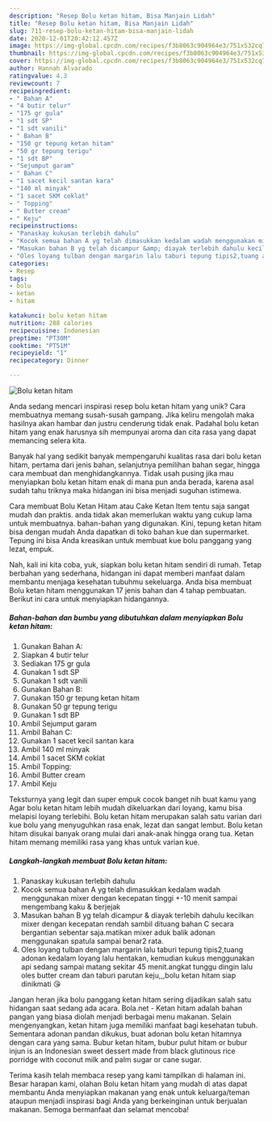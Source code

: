 ```yaml
---
description: "Resep Bolu ketan hitam, Bisa Manjain Lidah"
title: "Resep Bolu ketan hitam, Bisa Manjain Lidah"
slug: 711-resep-bolu-ketan-hitam-bisa-manjain-lidah
date: 2020-12-01T20:42:12.457Z
image: https://img-global.cpcdn.com/recipes/f3b8063c904964e3/751x532cq70/bolu-ketan-hitam-foto-resep-utama.jpg
thumbnail: https://img-global.cpcdn.com/recipes/f3b8063c904964e3/751x532cq70/bolu-ketan-hitam-foto-resep-utama.jpg
cover: https://img-global.cpcdn.com/recipes/f3b8063c904964e3/751x532cq70/bolu-ketan-hitam-foto-resep-utama.jpg
author: Hannah Alvarado
ratingvalue: 4.3
reviewcount: 7
recipeingredient:
- " Bahan A"
- "4 butir telur"
- "175 gr gula"
- "1 sdt SP"
- "1 sdt vanili"
- " Bahan B"
- "150 gr tepung ketan hitam"
- "50 gr tepung terigu"
- "1 sdt BP"
- "Sejumput garam"
- " Bahan C"
- "1 sacet kecil santan kara"
- "140 ml minyak"
- "1 sacet SKM coklat"
- " Topping"
- " Butter cream"
- " Keju"
recipeinstructions:
- "Panaskay kukusan terlebih dahulu"
- "Kocok semua bahan A yg telah dimasukkan kedalam wadah menggunakan mixer dengan kecepatan tinggi +-10 menit sampai mengembang kaku &amp; berjejak"
- "Masukan bahan B yg telah dicampur &amp; diayak terlebih dahulu kecilkan mixer dengan kecepatan rendah sambil dituang bahan C secara bergantian sebentar saja.matikan mixer aduk balik adonan menggunakan spatula sampai benar2 rata."
- "Oles loyang tulban dengan margarin lalu taburi tepung tipis2,tuang adonan kedalam loyang lalu hentakan, kemudian kukus menggunakan api sedang sampai matang sekitar 45 menit.angkat tunggu dingin lalu oles butter cream dan taburi parutan keju,,,bolu ketan hitam siap dinikmati 😘"
categories:
- Resep
tags:
- bolu
- ketan
- hitam

katakunci: bolu ketan hitam 
nutrition: 288 calories
recipecuisine: Indonesian
preptime: "PT30M"
cooktime: "PT51M"
recipeyield: "1"
recipecategory: Dinner

---
```



![Bolu ketan hitam](https://img-global.cpcdn.com/recipes/f3b8063c904964e3/751x532cq70/bolu-ketan-hitam-foto-resep-utama.jpg)

Anda sedang mencari inspirasi resep bolu ketan hitam yang unik? Cara membuatnya memang susah-susah gampang. Jika keliru mengolah maka hasilnya akan hambar dan justru cenderung tidak enak. Padahal bolu ketan hitam yang enak harusnya sih mempunyai aroma dan cita rasa yang dapat memancing selera kita.

Banyak hal yang sedikit banyak mempengaruhi kualitas rasa dari bolu ketan hitam, pertama dari jenis bahan, selanjutnya pemilihan bahan segar, hingga cara membuat dan menghidangkannya. Tidak usah pusing jika mau menyiapkan bolu ketan hitam enak di mana pun anda berada, karena asal sudah tahu triknya maka hidangan ini bisa menjadi suguhan istimewa.

Cara membuat Bolu Ketan Hitam atau Cake Ketan Item tentu saja sangat mudah dan praktis. anda tidak akan memerlukan waktu yang cukup lama untuk membuatnya. bahan-bahan yang digunakan. Kini, tepung ketan hitam bisa dengan mudah Anda dapatkan di toko bahan kue dan supermarket. Tepung ini bisa Anda kreasikan untuk membuat kue bolu panggang yang lezat, empuk.


Nah, kali ini kita coba, yuk, siapkan bolu ketan hitam sendiri di rumah. Tetap berbahan yang sederhana, hidangan ini dapat memberi manfaat dalam membantu menjaga kesehatan tubuhmu sekeluarga. Anda bisa membuat Bolu ketan hitam menggunakan 17 jenis bahan dan 4 tahap pembuatan. Berikut ini cara untuk menyiapkan hidangannya.

<!--inarticleads1-->

##### Bahan-bahan dan bumbu yang dibutuhkan dalam menyiapkan Bolu ketan hitam:

1. Gunakan  Bahan A:
1. Siapkan 4 butir telur
1. Sediakan 175 gr gula
1. Gunakan 1 sdt SP
1. Gunakan 1 sdt vanili
1. Gunakan  Bahan B:
1. Gunakan 150 gr tepung ketan hitam
1. Gunakan 50 gr tepung terigu
1. Gunakan 1 sdt BP
1. Ambil Sejumput garam
1. Ambil  Bahan C:
1. Gunakan 1 sacet kecil santan kara
1. Ambil 140 ml minyak
1. Ambil 1 sacet SKM coklat
1. Ambil  Topping:
1. Ambil  Butter cream
1. Ambil  Keju


Teksturnya yang legit dan super empuk cocok banget nih buat kamu yang Agar bolu ketan hitam lebih mudah dikeluarkan dari loyang, kamu bisa melapisi loyang terlebihi. Bolu ketan hitam merupakan salah satu varian dari kue bolu yang menyuguhkan rasa enak, lezat dan sangat lembut. Bolu ketan hitam disukai banyak orang mulai dari anak-anak hingga orang tua. Ketan hitam memang memiliki rasa yang khas untuk varian kue. 

<!--inarticleads2-->

##### Langkah-langkah membuat Bolu ketan hitam:

1. Panaskay kukusan terlebih dahulu
1. Kocok semua bahan A yg telah dimasukkan kedalam wadah menggunakan mixer dengan kecepatan tinggi +-10 menit sampai mengembang kaku &amp; berjejak
1. Masukan bahan B yg telah dicampur &amp; diayak terlebih dahulu kecilkan mixer dengan kecepatan rendah sambil dituang bahan C secara bergantian sebentar saja.matikan mixer aduk balik adonan menggunakan spatula sampai benar2 rata.
1. Oles loyang tulban dengan margarin lalu taburi tepung tipis2,tuang adonan kedalam loyang lalu hentakan, kemudian kukus menggunakan api sedang sampai matang sekitar 45 menit.angkat tunggu dingin lalu oles butter cream dan taburi parutan keju,,,bolu ketan hitam siap dinikmati 😘


Jangan heran jika bolu panggang ketan hitam sering dijadikan salah satu hidangan saat sedang ada acara. Bola.net - Ketan hitam adalah bahan pangan yang biasa diolah menjadi berbagai menu makanan. Selain mengenyangkan, ketan hitam juga memiliki manfaat bagi kesehatan tubuh. Sementara adonan pandan dikukus, buat adonan bolu ketan hitamnya dengan cara yang sama. Bubur ketan hitam, bubur pulut hitam or bubur injun is an Indonesian sweet dessert made from black glutinous rice porridge with coconut milk and palm sugar or cane sugar. 

Terima kasih telah membaca resep yang kami tampilkan di halaman ini. Besar harapan kami, olahan Bolu ketan hitam yang mudah di atas dapat membantu Anda menyiapkan makanan yang enak untuk keluarga/teman ataupun menjadi inspirasi bagi Anda yang berkeinginan untuk berjualan makanan. Semoga bermanfaat dan selamat mencoba!
